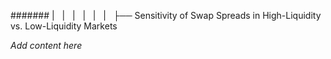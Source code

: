 ####### |   |   |   |   |   |   ├── Sensitivity of Swap Spreads in High-Liquidity vs. Low-Liquidity Markets

*Add content here*